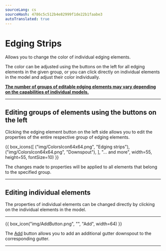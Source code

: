 ```yaml
---
sourceLang: cs
sourceHash: 4786c5c512b4e82999f1de22b1faabe3
autoTranslated: true
---
```


<h1>Edging Strips</h1>
<p>Allows you to change the color of individual edging elements.</p>

<p>The color can be adjusted using the buttons on the left for all edging elements in the given group, or you can click directly on individual elements in the model and adjust their color individually.</p>

<p><b><u>The number of groups of editable edging elements may vary depending on the capabilities of individual models.</u></b></p>

<hr class="main">

<h2>Editing groups of elements using the buttons on the left</h2>
<p>Clicking the edging element button on the left side allows you to edit the properties of the entire respective group of edging elements.</p>

{{ box_icons([
  ("img/ColorsIcon64x64.png", "Edging strips"),
  ("img/ColorsIcon64x64.png", "Downspout"),
], "... and more", width=55, height=55, fontSize=10) }}

<p>The changes made to properties will be applied to all elements that belong to the specified group.</p>

<hr class="main">

<h2>Editing individual elements</h2>
<p>The properties of individual elements can be changed directly by clicking on the individual elements in the model.</p>

<hr class="main">

{{ box_icon("img/AddButton.png", "", "Add", width=64) }}

<p>The <u>Add</u> button allows you to add an additional gutter downspout to the corresponding gutter.</p>

<hr class="main">

<!-- product: HiStruct Building Configurator -->